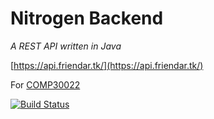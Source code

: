 # Nitrogen Backend

_A REST API written in Java_

[https://api.friendar.tk/](https://api.friendar.tk/)

For [COMP30022](https://handbook.unimelb.edu.au/2017/subjects/comp30022/)

[![Build Status](https://travis-ci.com/COMP30022/Nitrogen-BackEnd.svg?token=p8yLcFuVj6kMWC4pZF7s&branch=master)](https://travis-ci.com/COMP30022/Nitrogen-BackEnd)
